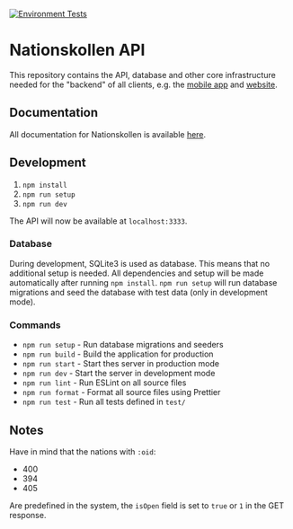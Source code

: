 [![Environment Tests](https://github.com/dsp-krabby/server/actions/workflows/CI-Tests.yml/badge.svg?branch=main)](https://github.com/dsp-krabby/server/actions/workflows/CI-Tests.yml)

# Nationskollen API
This repository contains the API, database and other core infrastructure needed
for the "backend" of all clients, e.g. the [mobile app](https://github.com/dsp-krabby/mobile)
and [website](https://github.com/dsp-krabby/web).

## Documentation
All documentation for Nationskollen is available [here](https://github.com/dsp-krabby/docs).

## Development
1. `npm install`
2. `npm run setup`
3. `npm run dev`

The API will now be available at `localhost:3333`.

### Database
During development, SQLite3 is used as database. This means that no additional
setup is needed. All dependencies and setup will be made automatically after
running `npm install`. `npm run setup` will run database migrations and seed the
database with test data (only in development mode).

### Commands
* `npm run setup` - Run database migrations and seeders
* `npm run build` - Build the application for production
* `npm run start` - Start thes server in production mode
* `npm run dev` - Start the server in development mode
* `npm run lint` - Run ESLint on all source files
* `npm run format` - Format all source files using Prettier
* `npm run test` - Run all tests defined in `test/`

## Notes

Have in mind that the nations with `:oid`:
- 400
- 394 
- 405

Are predefined in the system, the `isOpen` field is set to `true` or `1` in the
GET response.
